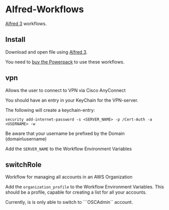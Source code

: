 
# Alfred-Workflows

[Alfred 3](https://www.alfredapp.com/) workflows.


## Install

Download and open file using [Alfred 3](https://www.alfredapp.com/).

You need to [buy the Powerpack](https://buy.alfredapp.com/) to use these workflows.

## vpn
Allows the user to connect to VPN via Cisco AnyConnect

You should have an entry in your KeyChain for the VPN-server.

The following will create a keychain-entry:

```security add-internet-password -s <SERVER_NAME> -p /Cert-Auth -a <USERNAME> -w```

Be aware that your username be prefixed by the Domain (domain\username)

Add the ```SERVER_NAME``` to the Workflow Environment Variables

## switchRole
Workflow for managing all accounts in an AWS Organization

Add the ```organization_profile``` to the Workflow Environment Variables. This should be a profile, capable for creating a list for all your accounts.

Currently, is is only able to switch to ```OSCAdmin`` account.
